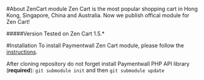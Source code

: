 #About ZenCart module
Zen Cart is the most popular shopping cart in Hong Kong, Singapore, China and Australia. Now we publish offical module for Zen Cart!

#####Version
Tested on Zen Cart 1.5.*

#Installation
To install Paymentwall Zen Cart module, please follow the [instructions](https://www.paymentwall.com/en/documentation/Zen-Cart/2533).

After cloning repository do not forget install Paymentwall PHP API library (**required**):
`git submodule init` and then `git submodule update`